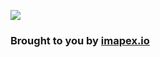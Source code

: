 
![](http://imapex.io/images/imapex_standing_text_sm.png)

### Brought to you by [imapex.io](http://imapex.io)

